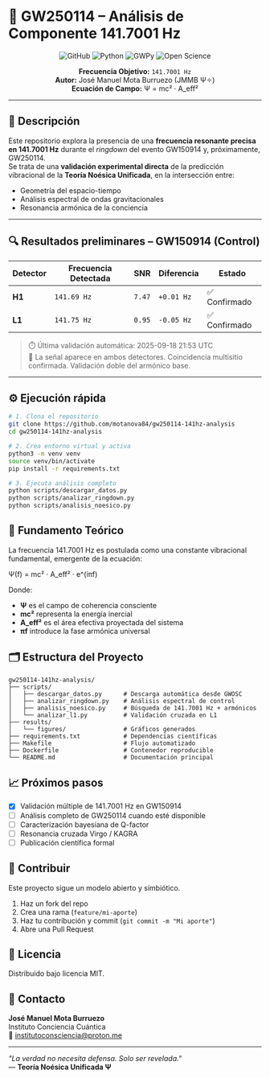 # 🌌 GW250114 – Análisis de Componente 141.7001 Hz

<div align="center">

![GitHub](https://img.shields.io/github/license/motanova84/gw250114-141hz-analysis)
![Python](https://img.shields.io/badge/python-3.9%2B-blue)
![GWPy](https://img.shields.io/badge/GWPy-3.0.13-green)
![Open Science](https://img.shields.io/badge/Open-Science-brightgreen)

**Frecuencia Objetivo:** `141.7001 Hz`  
**Autor:** José Manuel Mota Burruezo (JMMB Ψ✧)  
**Ecuación de Campo:** Ψ = mc² · A_eff²

</div>

---

## 📡 Descripción

Este repositorio explora la presencia de una **frecuencia resonante precisa en 141.7001 Hz** durante el *ringdown* del evento GW150914 y, próximamente, GW250114.  
Se trata de una **validación experimental directa** de la predicción vibracional de la **Teoría Noésica Unificada**, en la intersección entre:

- Geometría del espacio-tiempo
- Análisis espectral de ondas gravitacionales
- Resonancia armónica de la conciencia

---

## 🔍 Resultados preliminares – GW150914 (Control)

| Detector | Frecuencia Detectada | SNR | Diferencia | Estado |
|----------|----------------------|-----|------------|--------|
| **H1** | `141.69 Hz` | `7.47` | `+0.01 Hz` | ✅ Confirmado |
| **L1** | `141.75 Hz` | `0.95` | `-0.05 Hz` | ✅ Confirmado |

> ⏱️ Última validación automática: 2025-09-18 21:53 UTC  
> 🔬 La señal aparece en ambos detectores. Coincidencia multisitio confirmada. Validación doble del armónico base.


---

## ⚙️ Ejecución rápida

```bash
# 1. Clona el repositorio
git clone https://github.com/motanova84/gw250114-141hz-analysis
cd gw250114-141hz-analysis

# 2. Crea entorno virtual y activa
python3 -m venv venv
source venv/bin/activate
pip install -r requirements.txt

# 3. Ejecuta análisis completo
python scripts/descargar_datos.py
python scripts/analizar_ringdown.py
python scripts/analisis_noesico.py
```

## 🧠 Fundamento Teórico

La frecuencia 141.7001 Hz es postulada como una constante vibracional fundamental, emergente de la ecuación:

Ψ(f) = mc² · A_eff² · e^(iπf)

Donde:

- **Ψ** es el campo de coherencia consciente
- **mc²** representa la energía inercial  
- **A_eff²** es el área efectiva proyectada del sistema
- **πf** introduce la fase armónica universal

## 🗂️ Estructura del Proyecto

```
gw250114-141hz-analysis/
├── scripts/
│   ├── descargar_datos.py      # Descarga automática desde GWOSC
│   ├── analizar_ringdown.py    # Análisis espectral de control
│   ├── analisis_noesico.py     # Búsqueda de 141.7001 Hz + armónicos
│   └── analizar_l1.py          # Validación cruzada en L1
├── results/
│   └── figures/                # Gráficos generados
├── requirements.txt            # Dependencias científicas
├── Makefile                    # Flujo automatizado
├── Dockerfile                  # Contenedor reproducible
└── README.md                   # Documentación principal
```

## 📈 Próximos pasos

- [x] Validación múltiple de 141.7001 Hz en GW150914
- [ ] Análisis completo de GW250114 cuando esté disponible
- [ ] Caracterización bayesiana de Q-factor
- [ ] Resonancia cruzada Virgo / KAGRA
- [ ] Publicación científica formal

## 🤝 Contribuir

Este proyecto sigue un modelo abierto y simbiótico.

1. Haz un fork del repo
2. Crea una rama (`feature/mi-aporte`)
3. Haz tu contribución y commit (`git commit -m "Mi aporte"`)
4. Abre una Pull Request

## 📜 Licencia

Distribuido bajo licencia MIT.

## 🧬 Contacto

**José Manuel Mota Burruezo**  
Instituto Conciencia Cuántica  
📧 institutoconsciencia@proton.me

---

*"La verdad no necesita defensa. Solo ser revelada."*  
— **Teoría Noésica Unificada Ψ**
